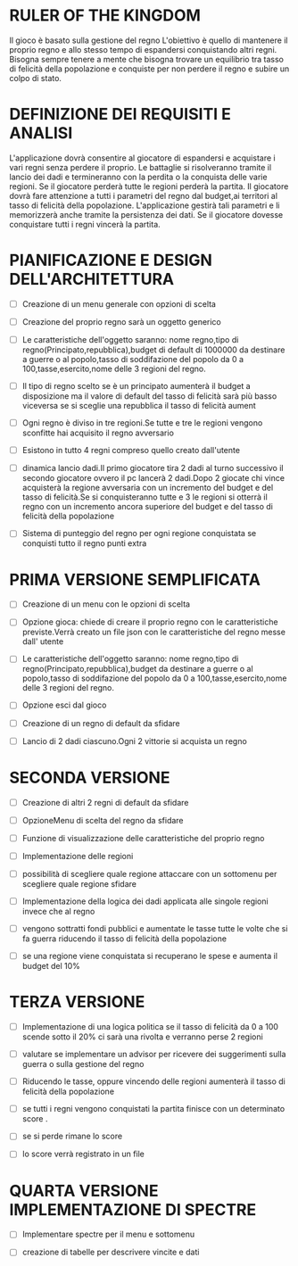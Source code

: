 # RULER OF THE KINGDOM

Il gioco è basato sulla gestione del regno
L'obiettivo è quello di mantenere il proprio regno e allo stesso tempo di espandersi conquistando altri regni.
Bisogna sempre tenere a mente che bisogna trovare un equilibrio tra tasso di felicità della popolazione e conquiste per non perdere il regno e subire un colpo di stato.


# DEFINIZIONE DEI REQUISITI E ANALISI

L'applicazione dovrà consentire al giocatore di espandersi e acquistare i vari regni senza perdere il proprio.
Le battaglie si risolveranno tramite il lancio dei dadi e termineranno con la perdita o la conquista delle varie regioni.
Se il giocatore perderà tutte le regioni perderà la partita.
Il giocatore dovrà fare attenzione a tutti i parametri del regno dal budget,ai territori al tasso di felicità della popolazione.
L'applicazione gestirà tali parametri e li memorizzerà anche tramite la persistenza dei dati.
Se il giocatore dovesse conquistare tutti i regni vincerà la partita.




# PIANIFICAZIONE E DESIGN DELL'ARCHITETTURA

- [ ] Creazione di un menu generale con opzioni di scelta

- [ ] Creazione del proprio regno sarà un oggetto generico

- [ ] Le caratteristiche dell'oggetto saranno: nome regno,tipo di regno(Principato,repubblica),budget di default di 1000000 da destinare a guerre o al popolo,tasso di soddifazione del popolo da 0 a 100,tasse,esercito,nome delle 3 regioni del regno.

- [ ] Il tipo di regno scelto se è un principato aumenterà il budget a disposizione ma il valore di default del tasso di felicità sarà più basso viceversa se si sceglie una repubblica il tasso di felicità aument

- [ ] Ogni regno è diviso in tre regioni.Se tutte e tre le regioni vengono sconfitte hai acquisito il regno avversario

- [ ] Esistono in tutto 4 regni compreso quello creato dall'utente

- [ ] dinamica lancio dadi.Il primo giocatore tira 2 dadi  al turno successivo il secondo giocatore ovvero il pc lancerà 2 dadi.Dopo 2 giocate chi vince acquisterà la regione avversaria con un incremento del budget e del tasso di felicità.Se si conquisteranno tutte e 3 le regioni si otterrà il regno con un incremento ancora superiore del budget e del tasso di felicità della popolazione  

- [ ] Sistema di punteggio del regno per ogni regione conquistata se conquisti tutto il regno punti extra 


# PRIMA VERSIONE SEMPLIFICATA

- [ ] Creazione di un menu con le opzioni di scelta

- [ ] Opzione gioca: chiede di creare il proprio regno con le caratteristiche previste.Verrà creato un file json con le caratteristiche del regno messe dall' utente

- [ ] Le caratteristiche dell'oggetto saranno: nome regno,tipo di regno(Principato,repubblica),budget da destinare a guerre o al popolo,tasso di soddifazione del popolo da 0 a 100,tasse,esercito,nome delle 3 regioni del regno.

- [ ] Opzione esci dal gioco

- [ ] Creazione di un regno di default da sfidare 

- [ ] Lancio di 2 dadi ciascuno.Ogni 2 vittorie si acquista un regno


# SECONDA VERSIONE 

- [ ] Creazione di altri 2 regni di default da sfidare 

- [ ] OpzioneMenu di scelta del regno da sfidare 

- [ ] Funzione di visualizzazione delle caratteristiche del proprio regno

- [ ]  Implementazione delle regioni

- [ ]  possibilità di scegliere quale regione attaccare con un sottomenu per scegliere quale regione sfidare

- [ ]  Implementazione della logica dei dadi applicata alle singole regioni invece che al regno

- [ ] vengono sottratti fondi pubblici e aumentate le tasse tutte le volte che si fa guerra riducendo il tasso di felicità della popolazione

- [ ] se una regione viene conquistata si recuperano le spese e aumenta il budget del 10%


# TERZA VERSIONE

- [ ] Implementazione di una logica politica se il tasso di felicità da 0 a 100 scende sotto il 20% ci sarà una rivolta e verranno perse 2 regioni

- [ ] valutare se implementare un advisor  per ricevere dei suggerimenti sulla guerra o sulla gestione del regno

- [ ] Riducendo le tasse, oppure vincendo delle regioni aumenterà il tasso di felicità della popolazione

- [ ] se tutti i regni vengono conquistati la partita finisce con un determinato score .

- [ ] se si perde rimane lo score

- [ ] lo score verrà registrato in un file


# QUARTA VERSIONE IMPLEMENTAZIONE DI SPECTRE 

- [ ] Implementare spectre per il menu e sottomenu

- [ ] creazione di tabelle per descrivere vincite e dati 








